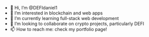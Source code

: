 - 👋 Hi, I’m @DEFIdaniel1
- 👀 I’m interested in blockchain and web apps
- 🌱 I’m currently learning full-stack web development
- 💞️ I’m looking to collaborate on crypto projects, particularly DEFI
- 📫 How to reach me: check my portfolio page! 
